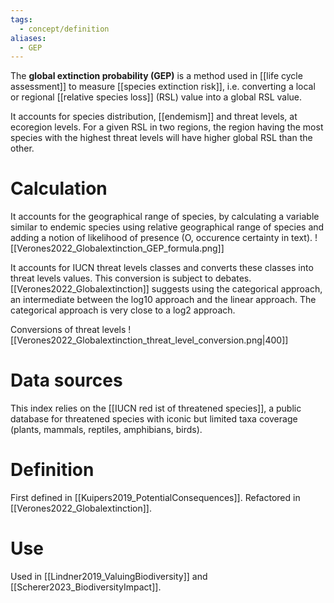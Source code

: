 ```yaml
---
tags:
  - concept/definition
aliases:
  - GEP
---
```

The **global extinction probability (GEP)** is a method used in [[life cycle assessment]] to measure [[species extinction risk]], i.e. converting a local or regional [[relative species loss]] (RSL) value into a global RSL value. 

It accounts for species distribution, [[endemism]] and threat levels, at ecoregion levels.
For a given RSL in two regions, the region having the most species with the highest threat levels will have higher global RSL than the other.
# Calculation
It accounts for the geographical range of species, by calculating a variable similar to endemic species using relative geographical range of species and adding a notion of likelihood of presence (O, occurence certainty in text).
![[Verones2022_Globalextinction_GEP_formula.png]]

It accounts for IUCN threat levels classes and converts these classes into threat levels values. This conversion is subject to debates. [[Verones2022_Globalextinction]] suggests using the categorical approach, an intermediate between the log10 approach and the linear approach. The categorical approach is very close to a log2 approach.

Conversions of threat levels
![[Verones2022_Globalextinction_threat_level_conversion.png|400]]
# Data sources
This index relies on the [[IUCN red ist of threatened species]], a public database for threatened species with iconic but limited taxa coverage (plants, mammals, reptiles, amphibians, birds).
# Definition
First defined in [[Kuipers2019_PotentialConsequences]].
Refactored in [[Verones2022_Globalextinction]].
# Use
Used in [[Lindner2019_ValuingBiodiversity]] and [[Scherer2023_BiodiversityImpact]].